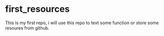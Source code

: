 # first_resources
This is my first repo, i will use this repo to text some function or store some resoures from github.
